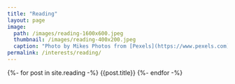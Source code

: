 ```yaml
---
title: "Reading"
layout: page
image:
  path: /images/reading-1600x600.jpeg
  thumbnail: /images/reading-400x200.jpeg
  caption: "Photo by Mikes Photos from [Pexels](https://www.pexels.com)"
permalink: /interests/reading/
---
```



{%- for post in site.reading -%}
  {{post.title}}
{%- endfor -%}

